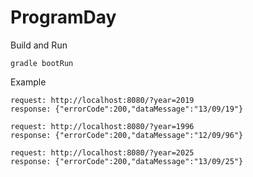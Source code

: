 # ProgramDay

Build and Run

    gradle bootRun  
    
Example

    request: http://localhost:8080/?year=2019
    response: {"errorCode":200,"dataMessage":"13/09/19"}
 
    request: http://localhost:8080/?year=1996
    response: {"errorCode":200,"dataMessage":"12/09/96"}
    
    request: http://localhost:8080/?year=2025
    response: {"errorCode":200,"dataMessage":"13/09/25"}
